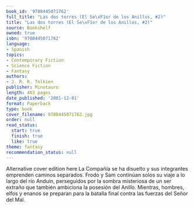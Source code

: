```yaml
---
book_id: '9788445071762'
full_title: "Las dos torres (El Se\xF1or de los Anillos, #2)"
title: "Las dos torres (El Se\xF1or de los Anillos, #2)"
source: Bookshelf
owned: true
isbn: '9788445071762'
language:
- Spanish
topics:
- Contemporary Fiction
- Science Fiction
- Fantasy
authors:
- J. R. R. Tolkien
publisher: Minotauro
length: 463 pages
date_published: '2001-12-01'
format: Paperback
type: book
cover_filename: 9788445071762.jpg
order: null
read_status:
  start: true
  finish: true
  like: true
theme: fantasy
recommendation_status: null
---
```

Alternative cover edition here
La Compañía se ha disuelto y sus integrantes emprenden caminos separados. Frodo y Sam continúan solos su viaje a lo largo del río Anduin, perseguidos por la sombra misteriosa de un ser extraño que también ambiciona la posesión del Anillo. Mientras, hombres, elfos y enanos se preparan para la batalla final contra las fuerzas del Señor del Mal.
